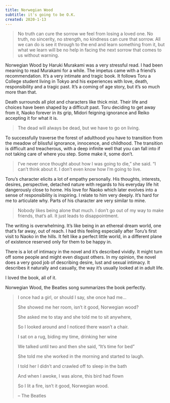 ```yaml
---
title: Norwegian Wood
subtitle: it's going to be O.K.
created: 2020-1-13
---
```


> No truth can cure the sorrow we feel from losing a loved one. No truth, no sincerity, no strength, no kindness can cure that sorrow. All we can do is see it through to the end and learn something from it, but what we learn will be no help in facing the next sorrow that comes to us without warning.

Norwegian Wood by Haruki Murakami was a very stressful read. I had been meaning to read Murakami for a while. The impetus came with a friend’s recommendation. It’s a very intimate and tragic book. It follows Toru a College student living in Tokyo and his experiences with love, death, responsibility and a tragic past. It’s a coming of age story, but it’s so much more than that.

Death surrounds all plot and characters like thick mist. Their life and choices have been shaped by a difficult past. Toru deciding to get away from it, Naoko forever in its grip, Midori feigning ignorance and Reiko accepting it for what it is.

> The dead will always be dead, but we have to go on living.

To successfully traverse the forest of adulthood you have to transition from the meadow of blissful ignorance, innocence, and childhood. The transition is difficult and treacherous, with a deep infinite well that you can fall into if not taking care of where you step. Some make it, some don’t.

> I’ve never once thought about how I was going to die,” she said. “I can’t think about it. I don’t even know how I’m going to live.

Toru’s character elicits a lot of empathy personally. His thoughts, interests, desires, perspective, detached nature with regards to his everyday life hit dangerously close to home. His love for Naoko which later evolves into a sense of responsibility is inspiring. I relate to him very deeply. It’s hard for me to articulate why. Parts of his character are very similar to mine.

> Nobody likes being alone that much. I don’t go out of my way to make friends, that’s all. It just leads to disappointment.

The writing is overwhelming. It’s like being in an ethereal dream world, one that’s far away, out of reach. I had this feeling especially after Toru’s first visit to Naoko in the hills. It felt like a perfect little world, in a different plane of existence reserved only for them to be happy in.

There is a lot of intimacy in the novel and it’s described vividly. It might turn off some people and might even disgust others. In my opinion, the novel does a very good job of describing desire, lust and sexual intimacy. It describes it naturally and casually, the way it’s usually looked at in adult life.

I loved the book, all of it.

Norwegian Wood, the Beatles song summarizes the book perfectly.

> I once had a girl, or should I say, she once had me…
>
> She showed me her room, isn’t it good, Norwegian wood?
>
> She asked me to stay and she told me to sit anywhere,
>
> So I looked around and I noticed there wasn’t a chair.
>
> I sat on a rug, biding my time, drinking her wine
>
> We talked until two and then she said, “It’s time for bed”
>
> She told me she worked in the morning and started to laugh.
>
> I told her I didn’t and crawled off to sleep in the bath
>
> And when I awoke, I was alone, this bird had flown
>
> So I lit a fire, isn’t it good, Norwegian wood.
>
> – The Beatles
